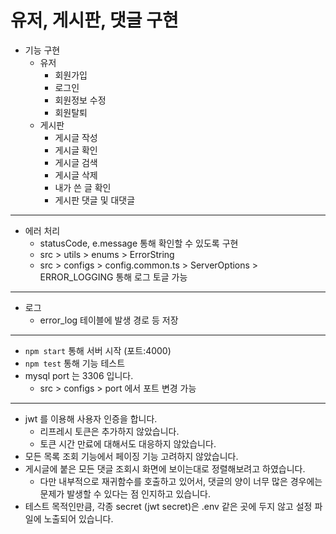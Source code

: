 # 유저, 게시판, 댓글 구현

- 기능 구현
  - 유저
     - 회원가입
     - 로그인
     - 회원정보 수정
     - 회원탈퇴
  - 게시판
     - 게시글 작성
     - 게시글 확인
     - 게시글 검색
     - 게시글 삭제
     - 내가 쓴 글 확인
     - 게시판 댓글 및 대댓글

---

- 에러 처리
  - statusCode, e.message 통해 확인할 수 있도록 구현
  - src > utils > enums > ErrorString
  - src > configs > config.common.ts > ServerOptions > ERROR_LOGGING 통해 로그 토글 가능
  
---

- 로그
  - error_log 테이블에 발생 경로 등 저장

---

- `npm start` 통해 서버 시작 (포트:4000)
- `npm test` 통해 기능 테스트
- mysql port 는 3306 입니다. 
  - src > configs > port 에서 포트 변경 가능
---
  
- jwt 를 이용해 사용자 인증을 합니다.
  - 리프레시 토큰은 추가하지 않았습니다.
  - 토큰 시간 만료에 대해서도 대응하지 않았습니다.
- 모든 목록 조회 기능에서 페이징 기능 고려하지 않았습니다.
- 게시글에 붙은 모든 댓글 조회시 화면에 보이는대로 정렬해보려고 하였습니다.
  - 다만 내부적으로 재귀함수를 호출하고 있어서, 댓글의 양이 너무 많은 경우에는 문제가 발생할 수 있다는 점 인지하고 있습니다.
- 테스트 목적인만큼, 각종 secret (jwt secret)은 .env 같은 곳에 두지 않고 설정 파일에 노출되어 있습니다.


